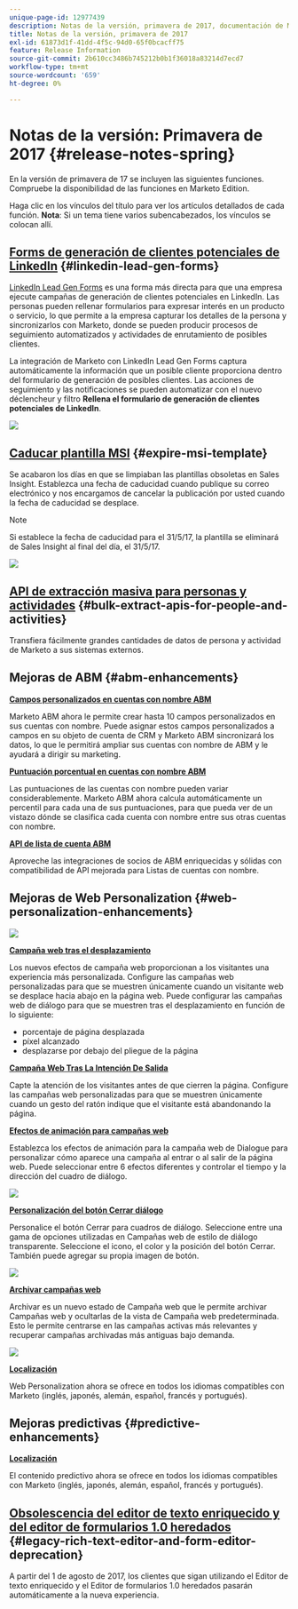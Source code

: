 ```yaml
---
unique-page-id: 12977439
description: Notas de la versión, primavera de 2017, documentación de Marketo, documentación del producto
title: Notas de la versión, primavera de 2017
exl-id: 61873d1f-41dd-4f5c-94d0-65f0bcacff75
feature: Release Information
source-git-commit: 2b610cc3486b745212b0b1f36018a83214d7ecd7
workflow-type: tm+mt
source-wordcount: '659'
ht-degree: 0%

---
```


# Notas de la versión: Primavera de 2017 {#release-notes-spring}

En la versión de primavera de 17 se incluyen las siguientes funciones. Compruebe la disponibilidad de las funciones en Marketo Edition.

Haga clic en los vínculos del título para ver los artículos detallados de cada función. **Nota**: Si un tema tiene varios subencabezados, los vínculos se colocan allí.

## [Forms de generación de clientes potenciales de LinkedIn](/help/marketo/product-docs/demand-generation/social/social-functions/set-up-linkedin-lead-gen-forms.md) {#linkedin-lead-gen-forms}

[LinkedIn Lead Gen Forms](https://business.linkedin.com/marketing-solutions/native-advertising/lead-gen-ads) es una forma más directa para que una empresa ejecute campañas de generación de clientes potenciales en LinkedIn. Las personas pueden rellenar formularios para expresar interés en un producto o servicio, lo que permite a la empresa capturar los detalles de la persona y sincronizarlos con Marketo, donde se pueden producir procesos de seguimiento automatizados y actividades de enrutamiento de posibles clientes.

La integración de Marketo con LinkedIn Lead Gen Forms captura automáticamente la información que un posible cliente proporciona dentro del formulario de generación de posibles clientes. Las acciones de seguimiento y las notificaciones se pueden automatizar con el nuevo déclencheur y filtro **Rellena el formulario de generación de clientes potenciales de LinkedIn**.

![](assets/release-notes-image.png)

## [Caducar plantilla MSI](/help/marketo/product-docs/marketo-sales-insight/msi-for-salesforce/features/actions-in-the-msi-panel/send-marketo-email/publish-an-email-to-sales-insight.md) {#expire-msi-template}

Se acabaron los días en que se limpiaban las plantillas obsoletas en Sales Insight. Establezca una fecha de caducidad cuando publique su correo electrónico y nos encargamos de cancelar la publicación por usted cuando la fecha de caducidad se desplace.

>[!NOTE]
>
>Si establece la fecha de caducidad para el 31/5/17, la plantilla se eliminará de Sales Insight al final del día, el 31/5/17.

![](assets/four-281-29.png)

## [API de extracción masiva para personas y actividades](https://experienceleague.adobe.com/es/docs/marketo-developer/marketo/rest/bulk-extract/bulk-extract) {#bulk-extract-apis-for-people-and-activities}

Transfiera fácilmente grandes cantidades de datos de persona y actividad de Marketo a sus sistemas externos.

## Mejoras de ABM {#abm-enhancements}

**[Campos personalizados en cuentas con nombre ABM](https://docs.marketo.com/x/1wnG)**

Marketo ABM ahora le permite crear hasta 10 campos personalizados en sus cuentas con nombre. Puede asignar estos campos personalizados a campos en su objeto de cuenta de CRM y Marketo ABM sincronizará los datos, lo que le permitirá ampliar sus cuentas con nombre de ABM y le ayudará a dirigir su marketing.

**[Puntuación porcentual en cuentas con nombre ABM](https://docs.marketo.com/display/docs/assets/abmpercentiles.png)**

Las puntuaciones de las cuentas con nombre pueden variar considerablemente. Marketo ABM ahora calcula automáticamente un percentil para cada una de sus puntuaciones, para que pueda ver de un vistazo dónde se clasifica cada cuenta con nombre entre sus otras cuentas con nombre.

**[API de lista de cuenta ABM](https://experienceleague.adobe.com/es/docs/marketo-developer/marketo/rest/lead-database/named-account-lists)**

Aproveche las integraciones de socios de ABM enriquecidas y sólidas con compatibilidad de API mejorada para Listas de cuentas con nombre.

## Mejoras de Web Personalization {#web-personalization-enhancements}

![](assets/dialogoptions.png)

**[Campaña web tras el desplazamiento](/help/marketo/product-docs/web-personalization/working-with-web-campaigns/set-how-your-web-campaign-displays.md)**

Los nuevos efectos de campaña web proporcionan a los visitantes una experiencia más personalizada. Configure las campañas web personalizadas para que se muestren únicamente cuando un visitante web se desplace hacia abajo en la página web. Puede configurar las campañas web de diálogo para que se muestren tras el desplazamiento en función de lo siguiente:

* porcentaje de página desplazada
* píxel alcanzado
* desplazarse por debajo del pliegue de la página

**[Campaña Web Tras La Intención De Salida](/help/marketo/product-docs/web-personalization/working-with-web-campaigns/set-how-your-web-campaign-displays.md)**

Capte la atención de los visitantes antes de que cierren la página. Configure las campañas web personalizadas para que se muestren únicamente cuando un gesto del ratón indique que el visitante está abandonando la página.

**[Efectos de animación para campañas web](/help/marketo/product-docs/web-personalization/working-with-web-campaigns/create-a-new-dialog-web-campaign.md)**

Establezca los efectos de animación para la campaña web de Dialogue para personalizar cómo aparece una campaña al entrar o al salir de la página web. Puede seleccionar entre 6 efectos diferentes y controlar el tiempo y la dirección del cuadro de diálogo.

![](assets/animationoptins.png)

**[Personalización del botón Cerrar diálogo](/help/marketo/product-docs/web-personalization/working-with-web-campaigns/create-a-new-dialog-web-campaign.md)**

Personalice el botón Cerrar para cuadros de diálogo. Seleccione entre una gama de opciones utilizadas en Campañas web de estilo de diálogo transparente. Seleccione el icono, el color y la posición del botón Cerrar. También puede agregar su propia imagen de botón.

![](assets/dialog-button-fill-5b1-5d.png)

**[Archivar campañas web](/help/marketo/product-docs/web-personalization/working-with-web-campaigns/archive-a-web-campaign.md)**

Archivar es un nuevo estado de Campaña web que le permite archivar Campañas web y ocultarlas de la vista de Campaña web predeterminada. Esto le permite centrarse en las campañas activas más relevantes y recuperar campañas archivadas más antiguas bajo demanda.

![](assets/archive-campaign-5b2-5d.png)

**[Localización](/help/marketo/product-docs/administration/settings/select-your-language-locale-and-time-zone.md)**

Web Personalization ahora se ofrece en todos los idiomas compatibles con Marketo (inglés, japonés, alemán, español, francés y portugués).

## Mejoras predictivas {#predictive-enhancements}

**[Localización](/help/marketo/product-docs/administration/settings/select-your-language-locale-and-time-zone.md)**

El contenido predictivo ahora se ofrece en todos los idiomas compatibles con Marketo (inglés, japonés, alemán, español, francés y portugués).

## [Obsolescencia del editor de texto enriquecido y del editor de formularios 1.0 heredados](https://nation.marketo.com/docs/DOC-4315) {#legacy-rich-text-editor-and-form-editor-deprecation}

A partir del 1 de agosto de 2017, los clientes que sigan utilizando el Editor de texto enriquecido y el Editor de formularios 1.0 heredados pasarán automáticamente a la nueva experiencia.
